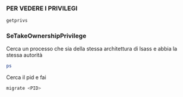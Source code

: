 ### **PER VEDERE I PRIVILEGI**
```powershell
getprivs
```

### **SeTakeOwnershipPrivilege**
Cerca un processo che sia della stessa architettura di lsass e abbia la stessa autorità
```powershell
ps
```
Cerca il pid e fai
```powershell
migrate <PID>
```
